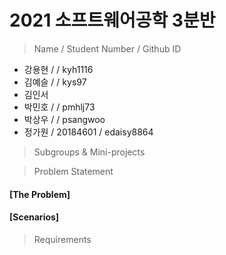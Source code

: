 # 2021 소프트웨어공학 3분반

> Name / Student Number / Github ID

- 강용현 /  / kyh1116
- 김예슬 /  / kys97
- 김인서
- 박민호 /  / pmhlj73
- 박상우 /  / psangwoo
- 정가원 / 20184601 / edaisy8864

> Subgroups & Mini-projects

> Problem Statement
#### [The Problem]
  
#### [Scenarios]


> Requirements
